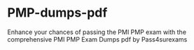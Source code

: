 # PMP-dumps-pdf
Enhance your chances of passing the PMI PMP exam with the comprehensive PMI PMP Exam Dumps pdf by Pass4surexams
